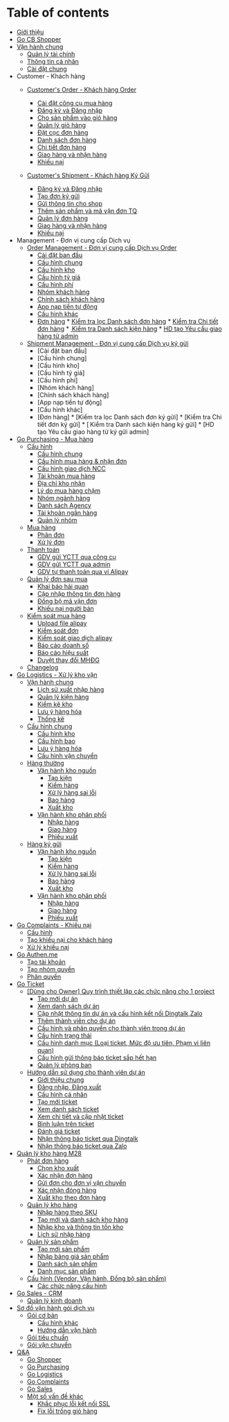 # Table of contents

* [Giới thiệu](README.md)
* [Go CB Shopper](m2/README.md)
 * [Vận hành chung](m2/customers-order-khach-hang-order/van-hanh-chung/README.md)
     * [Quản lý tài chính](m2/customers-order-khach-hang-order/van-hanh-chung/quanlytaichinh.md)
     * [Thông tin cá nhân](m2/customers-order-khach-hang-order/van-hanh-chung/thongtincanhan.md)
     * [Cài đặt chung](m2/customers-order-khach-hang-order/van-hanh-chung/caidatchung.md)
* Customer - Khách hàng
    * [Customer's Order - Khách hàng Order](m2/customers-order-khach-hang-order/README.md)
       
       * [Cài đặt công cụ mua hàng](so-do-van-hanh-goi-dich-vu/basic/customers-order-khach-hang-order/congcudathang.md)
        * [Đăng ký và Đăng nhập](m2/customers-order-khach-hang-order/loginlogout.md)
        * [Cho sản phẩm vào giỏ hàng](m2/customers-order-khach-hang-order/giohang.md)
        * [Quản lý giỏ hàng](m2/customers-order-khach-hang-order/quanlygiohang.md)
        * [Đặt cọc đơn hàng](m2/customers-order-khach-hang-order/datcoc.md)
        * [Danh sách đơn hàng](m2/customers-order-khach-hang-order/danhsachdonhang.md)
        * [Chi tiết đơn hàng](m2/customers-order-khach-hang-order/chitietdonhang.md)
        * [Giao hàng và nhận hàng](m2/customers-order-khach-hang-order/giaohangvanhanhang.md)
        * [Khiếu nại](m2/customers-order-khach-hang-order/khieunaidonthuong.md)
    * [Customer's Shipment - Khách hàng Ký Gửi](m2/customers-order-khach-hang-order/customers-shipment-khach-hang-ky-gui/README.md)
         
         * [Đăng ký và Đăng nhập](m2/customers-order-khach-hang-order/customers-shipment-khach-hang-ky-gui/loginlogout.md)
         * [Tạo đơn ký gửi](m2/customers-order-khach-hang-order/customers-shipment-khach-hang-ky-gui/taodonkygui.md)
         * [Gửi thông tin cho shop](m2/customers-order-khach-hang-order/customers-shipment-khach-hang-ky-gui/guithongtinchoshop.md)
         * [Thêm sản phẩm và mã vận đơn TQ](m2/customers-order-khach-hang-order/customers-shipment-khach-hang-ky-gui/updatemvd.md)
         * [Quản lý đơn hàng](m2/customers-order-khach-hang-order/customers-shipment-khach-hang-ky-gui/quanlydonkygui.md)
         * [Giao hàng và nhận hàng](m2/customers-order-khach-hang-order/customers-shipment-khach-hang-ky-gui/giaohangvanhanhang.md)
         * [Khiếu nại](m2/customers-order-khach-hang-order/customers-shipment-khach-hang-ky-gui/khieunaikygui.md)
 * Management - Đơn vị cung cấp Dịch vụ
    * [Order Management - Đơn vị cung cấp Dịch vụ Order](m2/order-management-don-vi-cung-cap-dich-vu-order/README.md)
        * [Cài đặt ban đầu](m2/order-management-don-vi-cung-cap-dich-vu-order/cai-dat-ban-dau/README.md)
        * [Cấu hình chung](m2/order-management-don-vi-cung-cap-dich-vu-order/cai-dat-ban-dau/cauhinhchung.md)
        * [Cấu hình kho](m2/order-management-don-vi-cung-cap-dich-vu-order/cai-dat-ban-dau/setupkho.md)
        * [Cấu hình tỷ giá](m2/order-management-don-vi-cung-cap-dich-vu-order/cai-dat-ban-dau/setuptygia.md)
        * [Cấu hình phí](m2/order-management-don-vi-cung-cap-dich-vu-order/cai-dat-ban-dau/setupfee.md)
        * [Nhóm khách hàng](m2/order-management-don-vi-cung-cap-dich-vu-order/cai-dat-ban-dau/nhom-khach-hang.md)
        * [Chính sách khách hàng](m2/order-management-don-vi-cung-cap-dich-vu-order/cai-dat-ban-dau/chinh-sach-khach-hang.md)
        * [App nạp tiền tự động](m2/order-management-don-vi-cung-cap-dich-vu-order/cai-dat-ban-dau/appnaptien.md)
        * [Cấu hình khác](m2/order-management-don-vi-cung-cap-dich-vu-order/cai-dat-ban-dau/madichvu.md)
        * [Đơn hàng](m2/order-management-don-vi-cung-cap-dich-vu-order/donhang/README.md)
              * [Kiểm tra lọc Danh sách đơn hàng](m2/order-management-don-vi-cung-cap-dich-vu-order/donhang/dsdonhang.md)
              * [Kiểm tra Chi tiết đơn hàng](m2/order-management-don-vi-cung-cap-dich-vu-order/donhang/chitietdon.md)
              * [ Kiểm tra Danh sách kiện hàng](m2/order-management-don-vi-cung-cap-dich-vu-order/donhang/danh-sach-kien-hang.md)
              * [HD tạo Yêu cầu giao hàng từ admin](m2/order-management-don-vi-cung-cap-dich-vu-order/donhang/yeu-cau-giao-hang.md)
    * [Shipment Management - Đơn vị cung cấp Dịch vụ ký gửi](m2/order-management-don-vi-cung-cap-dich-vu-ky-gui/README.md)
        * [Cài đặt ban đầu]
        * [Cấu hình chung]
        * [Cấu hình kho]
        * [Cấu hình tỷ giá]
        * [Cấu hình phí]
        * [Nhóm khách hàng]
        * [Chính sách khách hàng]
        * [App nạp tiền tự động]
        * [Cấu hình khác]
        * [Đơn hàng]
                 * [Kiểm tra lọc Danh sách đơn ký gửi]
                 * [Kiểm tra Chi tiết đơn ký gửi]
                 * [ Kiểm tra Danh sách kiện hàng ký gửi]
                 * [HD tạo Yêu cầu giao hàng từ ký gửi admin]
* [Go Purchasing - Mua hàng](m5/README.md)
  * [Cấu hình](m5/cau-hinh/README.md)
    * [Cấu hình chung](m5/cau-hinh/cauhinhchung.md)
    * [Cấu hình mua hàng & nhận đơn](m5/cau-hinh/chmuahangnhandon.md)
    * [Cấu hình giao dịch NCC](m5/cau-hinh/chgiaodichncc.md)
    * [Tài khoản mua hàng](m5/cau-hinh/tkmuahang.md)
    * [Địa chỉ kho nhận](m5/cau-hinh/diachikhonhan.md)
    * [Lý do mua hàng chậm](m5/cau-hinh/lydomuacham.md)
    * [Nhóm ngành hàng](m5/cau-hinh/nhomnganh.md)
    * [Danh sách Agency](m5/cau-hinh/dsagency.md)
    * [Tài khoản ngân hàng](m5/cau-hinh/tknganhang.md)
    * [Quản lý nhóm](m5/cau-hinh/quanlynhom.md)
  * [Mua hàng](m5/mua-hang/README.md)
    * [Phân đơn](m5/mua-hang/phandon.md)
    * [Xử lý đơn](m5/mua-hang/xulydon.md)
  * [Thanh toán](m5/thanh-toan/README.md)
    * [GDV gửi YCTT qua công cụ](m5/thanh-toan/ycttcongcu.md)
    * [GDV gửi YCTT qua admin](m5/thanh-toan/ycttadmin.md)
    * [GDV tự thanh toán qua ví Alipay](m5/thanh-toan/gdvtuthanhtoan.md)
  * [Quản lý đơn sau mua](m5/quan-ly-don-sau-mua/README.md)
    * [Khai báo hải quan](m5/quan-ly-don-sau-mua/thongtinhaiquan.md)
    * [Cập nhập thông tin đơn hàng](m5/quan-ly-don-sau-mua/cap-nhap-thong-tin-don-hang.md)
    * [Đồng bộ mã vận đơn](m5/quan-ly-don-sau-mua/dongbomavandon.md)
    * [Khiếu nại người bán](m5/quan-ly-don-sau-mua/khieunainguoiban.md)
  * [Kiểm soát mua hàng](m5/kiem-soat-mua-hang/README.md)
    * [Upload file alipay](m5/kiem-soat-mua-hang/upfilealipay.md)
    * [Kiểm soát đơn](m5/kiem-soat-mua-hang/kiemsoatdon.md)
    * [Kiểm soát giao dịch alipay](m5/kiem-soat-mua-hang/giaodichalipay.md)
    * [Báo cáo doanh số](m5/kiem-soat-mua-hang/baocaodoanhso.md)
    * [Báo cáo hiệu suất](m5/kiem-soat-mua-hang/baocaohieusuat.md)
    * [Duyệt thay đổi MHĐG](m5/kiem-soat-mua-hang/duyetthaydoimhdg.md)
  * [Changelog](m5/change-logs.md)
* [Go Logistics - Xử lý kho vận](m6/README.md)
  * [Vận hành chung](m6/van-hanh-chung/README.md)
      * [Lịch sử xuất nhập hàng](m6/van-hanh-chung/lich-su-xuat-nhap-hang.md)
      * [Quản lý kiện hàng](m6/van-hanh-chung/quan-ly-kien-hang.md)
      * [Kiểm kê kho](m6/van-hanh-chung/m6\_kiemkekho.md)
      * [Lưu ý hàng hóa](m6/van-hanh-chung/luuyhanghoa.md)
      * [Thống kê](m6/van-hanh-chung/thong-ke.md)
  * [Cấu hình chung](m6/cau-hinh-chung/README.md)
    * [Cấu hình kho](m6/cau-hinh-chung/m6\_cauhinhkho.md)
    * [Cấu hình bao](m6/cau-hinh-chung/cau-hinh-bao.md)
    * [Lưu ý hàng hóa](m6/cau-hinh-chung/luu-y-hang-hoa.md)
    * [Cấu hình vận chuyển](m6/cau-hinh-chung/vanchuyen.md)
  * [Hàng thường](m6/hang-thuong/README.md)
    * [Vận hành kho nguồn](m6/hang-thuong/van-hanh-kho-nguon/README.md)
      * [Tạo kiện](m6/hang-thuong/van-hanh-kho-nguon/m6\_taokien.md)
      * [Kiểm hàng](m6/hang-thuong/van-hanh-kho-nguon/m6\_kiemhang.md)
      * [Xử lý hàng sai lỗi](m6/hang-thuong/van-hanh-kho-nguon/xu-ly-hang-sai-loi.md)
      * [Bao hàng](m6/hang-thuong/van-hanh-kho-nguon/baohang.md)
      * [Xuất kho](m6/hang-thuong/van-hanh-kho-nguon/xuat-kho.md)
    * [Vận hành kho phân phối](m6/hang-thuong/van-hanh-kho-phan-phoi/README.md)
      * [Nhập hàng](m6/hang-thuong/van-hanh-kho-phan-phoi/nhap-kho.md)
      * [Giao hàng](m6/hang-thuong/van-hanh-kho-phan-phoi/m6\_yeucaugiao.md)
      * [Phiếu xuất](m6/hang-thuong/van-hanh-kho-phan-phoi/phieu-xuat.md)
  * [Hàng ký gửi](m6/hang-ky-gui/README.md)
    * [Vận hành kho nguồn](m6/hang-ky-gui/van-hanh-kho-nguon/README.md)
      * [Tạo kiện](m6/hang-ky-gui/van-hanh-kho-nguon/kg-taokien.md)
      * [Kiểm hàng](m6/hang-ky-gui/van-hanh-kho-nguon/kg-kiemhang.md)
      * [Xử lý hàng sai lỗi](m6/hang-ky-gui/van-hanh-kho-nguon/xu-ly-hang-sai-loi.md)
      * [Bao hàng](m6/hang-ky-gui/van-hanh-kho-nguon/kg-baohang.md)
      * [Xuất kho](m6/hang-ky-gui/van-hanh-kho-nguon/xuat-kho.md)
    * [Vận hành kho phân phối](m6/hang-ky-gui/van-hanh-kho-phan-phoi/README.md)
      * [Nhập hàng](m6/hang-ky-gui/van-hanh-kho-phan-phoi/nhap-kho.md)
      * [Giao hàng](m6/hang-ky-gui/van-hanh-kho-phan-phoi/m6\_yeucaugiao.md)
      * [Phiếu xuất](m6/hang-ky-gui/van-hanh-kho-phan-phoi/phieu-xuat.md)
* [Go Complaints - Khiếu nại](m3/README.md)
  * [Cấu hình](m3/cauhinhhethong.md)
  * [Tạo khiếu nại cho khách hàng](m3/taokhieunai.md)
  * [Xử lý khiếu nại](m3/xulykhieunai.md)
* [Go Authen.me](m10/README.md)
  * [Tạo tài khoản](m10/taotaikhoan.md)
  * [Tạo nhóm quyền](m10/taonhomquyen.md)
  * [Phân quyền](m10/phanquyen.md)
* [Go Ticket](m27/README.md)
  * [\[Dùng cho Owner\] Quy trình thiết lập các chức năng cho 1 project](m27/dung-cho-owner-quy-trinh-thiet-lap-cac-chuc-nang-cho-1-project/README.md)
    * [Tạo mới dự án](m27/dung-cho-owner-quy-trinh-thiet-lap-cac-chuc-nang-cho-1-project/create\_project.md)
    * [Xem danh sách dự án](m27/dung-cho-owner-quy-trinh-thiet-lap-cac-chuc-nang-cho-1-project/list\_project.md)
    * [Cập nhật thông tin dự án và cấu hình kết nối Dingtalk,Zalo](m27/dung-cho-owner-quy-trinh-thiet-lap-cac-chuc-nang-cho-1-project/update\_project.md)
    * [Thêm thành viên cho dự án](m27/dung-cho-owner-quy-trinh-thiet-lap-cac-chuc-nang-cho-1-project/add\_member.md)
    * [Cấu hình và phân quyền cho thành viên trong dự án](m27/dung-cho-owner-quy-trinh-thiet-lap-cac-chuc-nang-cho-1-project/phanquyen.md)
    * [Cấu hình trạng thái](m27/dung-cho-owner-quy-trinh-thiet-lap-cac-chuc-nang-cho-1-project/config\_status.md)
    * [Cấu hình danh mục (Loại ticket, Mức độ ưu tiên, Phạm vi liên quan)](m27/dung-cho-owner-quy-trinh-thiet-lap-cac-chuc-nang-cho-1-project/config\_category.md)
    * [Cấu hình gửi thông báo ticket sắp hết hạn](m27/dung-cho-owner-quy-trinh-thiet-lap-cac-chuc-nang-cho-1-project/config\_notification.md)
    * [Quản lý phòng ban](m27/dung-cho-owner-quy-trinh-thiet-lap-cac-chuc-nang-cho-1-project/cauhinhphongban.md)
  * [Hướng dẫn sử dụng cho thành viên dự án](m27/huong-dan-su-dung-cho-thanh-vien-du-an/README.md)
    * [Giới thiệu chung](m27/huong-dan-su-dung-cho-thanh-vien-du-an/gioithieuchung.md)
    * [Đăng nhập, Đăng xuất](m27/huong-dan-su-dung-cho-thanh-vien-du-an/login\_logout.md)
    * [Cấu hình cá nhân](m27/huong-dan-su-dung-cho-thanh-vien-du-an/account\_config.md)
    * [Tạo mới ticket](m27/huong-dan-su-dung-cho-thanh-vien-du-an/create\_ticket.md)
    * [Xem danh sách ticket](m27/huong-dan-su-dung-cho-thanh-vien-du-an/list\_ticket.md)
    * [Xem chi tiết và cập nhật ticket](m27/huong-dan-su-dung-cho-thanh-vien-du-an/update\_ticket.md)
    * [Bình luận trên ticket](m27/huong-dan-su-dung-cho-thanh-vien-du-an/comment\_ticket.md)
    * [Đánh giá ticket](m27/huong-dan-su-dung-cho-thanh-vien-du-an/rate\_ticket.md)
    * [Nhận thông báo ticket qua Dingtalk](m27/huong-dan-su-dung-cho-thanh-vien-du-an/notification\_ticket.md)
    * [Nhận thông báo ticket qua Zalo](m27/huong-dan-su-dung-cho-thanh-vien-du-an/zalo\_ticket.md)
* [Quản lý kho hàng M28](m28/README.md)
  * [Phát đơn hàng](m28/dispatch\_order/README.md)
    * [Chọn kho xuất](m28/dispatch\_order/order\_picking\_warehouse.md)
    * [Xác nhận đơn hàng](m28/dispatch\_order/order\_confirmation.md)
    * [Gửi đơn cho đơn vị vận chuyển](m28/dispatch\_order/order\_get\_tracking.md)
    * [Xác nhận đóng hàng](m28/dispatch\_order/packing\_confirmation.md)
    * [Xuất kho theo đơn hàng](m28/dispatch\_order/export\_confirmation.md)
  * [Quản lý kho hàng](m28/quan-ly-kho-hang/README.md)
    * [Nhập hàng theo SKU](m28/quan-ly-kho-hang/import\_by\_sku.md)
    * [Tạo mới và danh sách kho hàng](m28/quan-ly-kho-hang/stock\_config.md)
    * [Nhập kho và thông tin tồn kho](m28/quan-ly-kho-hang/import\_stock.md)
    * [Lịch sử nhập hàng](m28/quan-ly-kho-hang/stock\_history.md)
  * [Quản lý sản phẩm](m28/quan-ly-san-pham/README.md)
    * [Tạo mới sản phẩm](m28/quan-ly-san-pham/product\_config.md)
    * [Nhập bảng giá sản phẩm](m28/quan-ly-san-pham/category\_product.md)
    * [Danh sách sản phẩm](m28/quan-ly-san-pham/product\_list.md)
    * [Danh mục sản phẩm](m28/quan-ly-san-pham/product\_list-1.md)
  * [Cấu hình (Vendor, Vận hành, Đồng bộ sản phẩm)](m28/cau-hinh-vendor-van-hanh-dong-bo-san-pham/README.md)
    * [Các chức năng cấu hình](m28/cau-hinh-vendor-van-hanh-dong-bo-san-pham/setting.md)
* [Go Sales - CRM](go-sales/README.md)
  * [Quản lý kinh doanh](go-sales/m19.md)
* [Sơ đồ vận hành gói dịch vụ](so-do-van-hanh-goi-dich-vu/README.md)
  * [Gói cơ bản](so-do-van-hanh-goi-dich-vu/basic/README.md)
    * [Cấu hình khác](so-do-van-hanh-goi-dich-vu/basic/Cauhinhgoicoban.md)
    * [Hướng dẫn vận hành](so-do-van-hanh-goi-dich-vu/basic/huongdanvanhanhcb.md)
  * [Gói tiêu chuẩn](so-do-van-hanh-goi-dich-vu/standard.md)
  * [Gói vận chuyển](so-do-van-hanh-goi-dich-vu/standard-1.md)
* [Q\&A](q-and-a/README.md)
  * [Go Shopper](q-and-a/go\_shopper.md)
  * [Go Purchasing](q-and-a/go\_shopper-1.md)
  * [Go Logistics](q-and-a/go\_shopper-2.md)
  * [Go Complaints](q-and-a/go\_shopper-3.md)
  * [Go Sales](q-and-a/go\_shopper-4.md)
  * [Một số vấn đề khác]()
    * [Khắc phục lỗi kết nối SSL](q-and-a/ssl.md)
    * [Fix lỗi trống giỏ hàng](q-and-a/fixcart.md)

